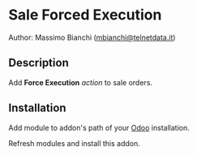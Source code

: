 Sale Forced Execution
=========================

Author: Massimo Bianchi (mbianchi@telnetdata.it) 

Description
-------------

Add **Force Execution** *action* to sale orders. 

Installation
--------------

Add module to addon's path of your [Odoo](https://github.com/odoo/odoo) installation.

Refresh modules and install this addon.

 